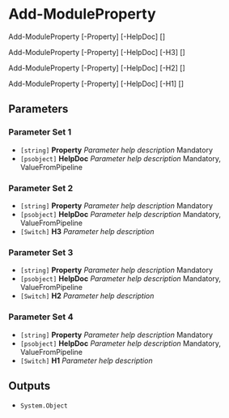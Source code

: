 # Add-ModuleProperty


Add-ModuleProperty [-Property] <string> [-HelpDoc] <psobject> [<CommonParameters>]

Add-ModuleProperty [-Property] <string> [-HelpDoc] <psobject> [-H3] [<CommonParameters>]

Add-ModuleProperty [-Property] <string> [-HelpDoc] <psobject> [-H2] [<CommonParameters>]

Add-ModuleProperty [-Property] <string> [-HelpDoc] <psobject> [-H1] [<CommonParameters>]


## Parameters

### Parameter Set 1

- `[string]` **Property** _Parameter help description_ Mandatory
- `[psobject]` **HelpDoc** _Parameter help description_ Mandatory, ValueFromPipeline

### Parameter Set 2

- `[string]` **Property** _Parameter help description_ Mandatory
- `[psobject]` **HelpDoc** _Parameter help description_ Mandatory, ValueFromPipeline
- `[Switch]` **H3** _Parameter help description_ 

### Parameter Set 3

- `[string]` **Property** _Parameter help description_ Mandatory
- `[psobject]` **HelpDoc** _Parameter help description_ Mandatory, ValueFromPipeline
- `[Switch]` **H2** _Parameter help description_ 

### Parameter Set 4

- `[string]` **Property** _Parameter help description_ Mandatory
- `[psobject]` **HelpDoc** _Parameter help description_ Mandatory, ValueFromPipeline
- `[Switch]` **H1** _Parameter help description_ 

## Outputs

- `System.Object`
